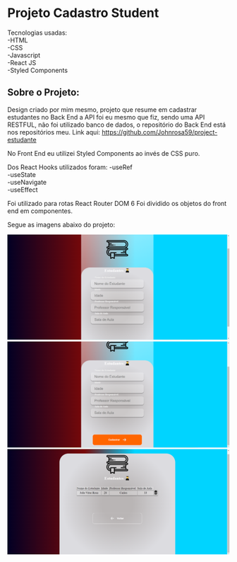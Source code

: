 <h1>Projeto Cadastro Student</h1>


Tecnologias usadas:
<br>-HTML<br>
-CSS<br>
-Javascript<br>
-React JS<br>
-Styled Components<br>

<h2>Sobre o Projeto:</h2>

Design criado por mim mesmo, projeto que resume em cadastrar estudantes no Back End a API foi eu mesmo que fiz, sendo uma API RESTFUL, não foi utilizado banco de dados, o repositório do Back End está nos repositórios meu.
Link aqui: https://github.com/Johnrosa59/project-estudante

No Front End eu utilizei Styled Components ao invés de CSS puro.

Dos React Hooks utilizados foram:
-useRef<br>
-useState<br>
-useNavigate<br>
-useEffect

Foi utilizado para rotas React Router DOM 6
Foi dividido os objetos do front end em componentes.

Segue as imagens abaixo do projeto:

<img src="https://github.com/Johnrosa59/student-front-end-project/blob/master/imgs/1.png" />

<img src="https://github.com/Johnrosa59/student-front-end-project/blob/master/imgs/2.png" />

<img src="https://github.com/Johnrosa59/student-front-end-project/blob/master/imgs/3.png" />

